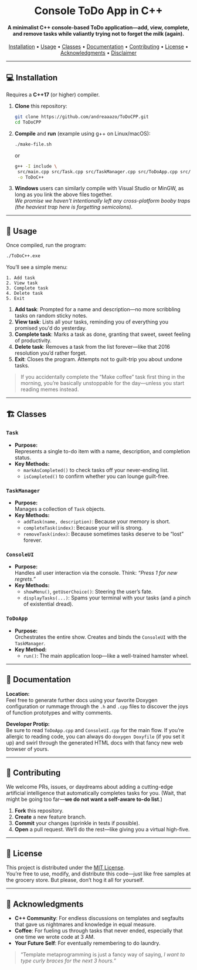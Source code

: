 <h1 align="center">
  Console ToDo App in C++
  <br>
</h1>

<h4 align="center">
A minimalist C++ console-based ToDo application—add, view, complete, and remove tasks while valiantly trying not to forget the milk (again).
</h4>

<p align="center">
  <a href="#-installation">Installation</a> •
  <a href="#-usage">Usage</a> •
  <a href="#-classes">Classes</a> •
  <a href="#-documentation">Documentation</a> •
  <a href="#-contributing">Contributing</a> •
  <a href="#-license">License</a> •
  <a href="#-acknowledgments">Acknowledgments</a> •
  <a href="#-disclaimer">Disclaimer</a>
</p>

---

## 💻 Installation

Requires a **C++17** (or higher) compiler.

1. **Clone** this repository:
   ```bash
   git clone https://github.com/andreaaazo/ToDoCPP.git
   cd ToDoCPP
   ```
2. **Compile** and **run** (example using g++ on Linux/macOS):
   ```bash
   ./make-file.sh
   ```
   or
   ```bash
   g++ -I include \
    src/main.cpp src/Task.cpp src/TaskManager.cpp src/ToDoApp.cpp src/ConsoleUI.cpp \
    -o ToDoC++
   ```
3. **Windows** users can similarly compile with Visual Studio or MinGW, as long as you link the above files together.  
   *We promise we haven't intentionally left any cross-platform booby traps (the heaviest trap here is forgetting semicolons).*

---

## 🚀 Usage

Once compiled, run the program:
```bash
./ToDoC++.exe
```
You’ll see a simple menu:
```
1. Add task
2. View task
3. Complete task
4. Delete task
5. Exit
```

1. **Add task**: Prompted for a name and description—no more scribbling tasks on random sticky notes.  
2. **View task**: Lists all your tasks, reminding you of everything you promised you'd do yesterday.  
3. **Complete task**: Marks a task as done, granting that sweet, sweet feeling of productivity.  
4. **Delete task**: Removes a task from the list forever—like that 2016 resolution you’d rather forget.  
5. **Exit**: Closes the program. Attempts not to guilt-trip you about undone tasks.

> If you accidentally complete the “Make coffee” task first thing in the morning, you’re basically unstoppable for the day—unless you start reading memes instead.

---

## 🏗 Classes

### `Task`
- **Purpose:**  
  Represents a single to-do item with a name, description, and completion status.
- **Key Methods:**  
  - `markAsCompleted()` to check tasks off your never-ending list.  
  - `isCompleted()` to confirm whether you can lounge guilt-free.

### `TaskManager`
- **Purpose:**  
  Manages a collection of `Task` objects.
- **Key Methods:**  
  - `addTask(name, description)`: Because your memory is short.  
  - `completeTask(index)`: Because your will is strong.  
  - `removeTask(index)`: Because sometimes tasks deserve to be “lost” forever.

### `ConsoleUI`
- **Purpose:**  
  Handles all user interaction via the console. Think: *“Press 1 for new regrets.”*
- **Key Methods:**  
  - `showMenu()`, `getUserChoice()`: Steering the user’s fate.  
  - `displayTasks(...)`: Spams your terminal with your tasks (and a pinch of existential dread).

### `ToDoApp`
- **Purpose:**  
  Orchestrates the entire show. Creates and binds the `ConsoleUI` with the `TaskManager`.
- **Key Method:**  
  - `run()`: The main application loop—like a well-trained hamster wheel.

---

## 📄 Documentation

**Location:**  
Feel free to generate further docs using your favorite Doxygen configuration or rummage through the `.h` and `.cpp` files to discover the joys of function prototypes and witty comments.

**Developer Protip:**  
Be sure to read `ToDoApp.cpp` and `ConsoleUI.cpp` for the main flow. If you’re allergic to reading code, you can always do `doxygen Doxyfile` (if you set it up) and swirl through the generated HTML docs with that fancy new web browser of yours.

---

## 🤝 Contributing

We welcome PRs, issues, or daydreams about adding a cutting-edge artificial intelligence that automatically completes tasks for you. (Wait, that might be going too far—**we do not want a self-aware to-do list**.)

1. **Fork** this repository.  
2. **Create** a new feature branch.  
3. **Commit** your changes (sprinkle in tests if possible).  
4. **Open** a pull request. We’ll do the rest—like giving you a virtual high-five.

---

## 📄 License

This project is distributed under the [MIT License]("https://github.com/andreaaazo/ToDoCPP/blob/master/LICENSE.txt").  
You’re free to use, modify, and distribute this code—just like free samples at the grocery store. But please, don’t hog it all for yourself.

---

## 🙏 Acknowledgments

- **C++ Community**: For endless discussions on templates and segfaults that gave us nightmares and knowledge in equal measure.  
- **Coffee**: For fueling us through tasks that never ended, especially that one time we wrote code at 3 AM.  
- **Your Future Self**: For eventually remembering to do laundry.

> “Template metaprogramming is just a fancy way of saying, *I want to type curly braces for the next 3 hours.*”